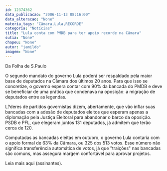 ```yaml
---
id: 12374362
data_publicacao: "2006-11-13 08:16:00"
data_alteracao: "None"
materia_tags: "Câmara,Lula,RECORDE"
categoria: "Notícias"
title: "Lula conta com PMDB para ter apoio recorde na Câmara"
sutia: "None"
chapeu: "None"
autor: "jamildo"
imagem: "None"
---
```

<p>Da Folha de S.Paulo</p>
<p>O segundo mandato do governo Lula poder&aacute; ser respaldado pela maior base de deputados na C&acirc;mara dos &uacute;ltimos 20 anos. Para que isso se concretize, o governo espera contar com 90% da bancada do PMDB e deve se beneficiar de uma pr&aacute;tica que condenava na oposi&ccedil;&atilde;o: a migra&ccedil;&atilde;o de deputados entre as legendas.</p>
<p>L?deres de partidos governistas dizem, abertamente, que v&atilde;o inflar suas bancadas com a ades&atilde;o de deputados eleitos que esperam apenas a diploma&ccedil;&atilde;o pela Justi&ccedil;a Eleitoral para abandonar o barco da oposi&ccedil;&atilde;o. PSDB e PFL, que elegeram juntos 131 deputados, j&aacute; admitem que ter&atilde;o cerca de 120.</p>
<p>Computadas as bancadas eleitas em outubro, o governo Lula contaria com o apoio formal de 63% da C&acirc;mara, ou 325 dos 513 votos. Esse n&uacute;mero n&atilde;o significa transfer&ecirc;ncia autom&aacute;tica de votos, j&aacute; que "trai&ccedil;&otilde;es" nas bancadas s&atilde;o comuns, mas assegura margem confort&aacute;vel para aprovar projetos.</p>
<p>Leia mais aqui (assinantes).</p>

